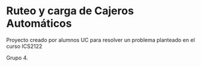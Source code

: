 # Ruteo y carga de Cajeros Automáticos
Proyecto creado por alumnos UC para resolver un problema planteado en el curso ICS2122

Grupo 4.
